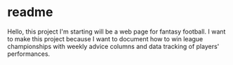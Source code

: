 # readme
Hello, this project I'm starting will be a web page for fantasy football. I want to make this project because I want to document how to win league championships with weekly advice columns and data tracking of players' performances.
